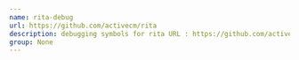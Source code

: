 ```yaml
---
name: rita-debug
url: https://github.com/activecm/rita
description: debugging symbols for rita URL : https://github.com/activecm/rita Groups : None
group: None
---
```

